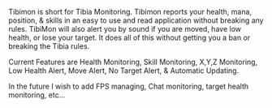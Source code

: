 Tibimon is short for Tibia Monitoring. Tibimon reports your health, mana, position, & skills in an easy to use and read application without breaking any rules. TibiMon will also alert you by sound if you are moved, have low health, or lose your target. It does all of this without getting you a ban or breaking the Tibia rules.

Current Features are Health Monitoring, Skill Monitoring, X,Y,Z Monitoring, Low Health Alert, Move Alert, No Target Alert, & Automatic Updating.

In the future I wish to add FPS managing, Chat monitoring, target health monitoring, etc...